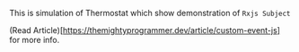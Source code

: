 This is simulation of Thermostat which show demonstration of `Rxjs Subject`

(Read Article)[https://themightyprogrammer.dev/article/custom-event-js] for more info.
